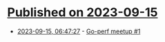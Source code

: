 # [Published on 2023-09-15](index.md)

* [2023-09-15, 06:47:27](https://lobste.rs/s/lwvf64/go_perf_meetup_1) - [Go-perf meetup #1](https://go-perf.dev/go-perf-meetup-1)
